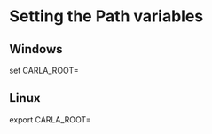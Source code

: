 # Setting the Path variables

## Windows
set CARLA_ROOT=<path to carla>

## Linux
export CARLA_ROOT=<path to carla>
